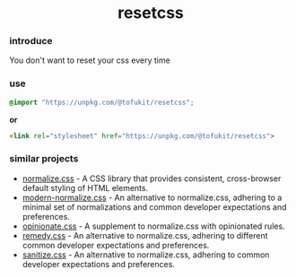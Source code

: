 <h1 align=center>resetcss</h1>

### introduce

You don't want to reset your css every time

### use

```css
@import "https://unpkg.com/@tofukit/resetcss";
```
**or**
```html
<link rel="stylesheet" href="https://unpkg.com/@tofukit/resetcss">
```

### similar projects
- [normalize.css](https://github.com/csstools/normalize.css) - A CSS library that provides consistent, cross-browser default styling of HTML elements.
- [modern-normalize.css](https://github.com/sindresorhus/modern-normalize) - An
alternative to normalize.css, adhering to a minimal set of normalizations and
common developer expectations and preferences.
- [opinionate.css](https://github.com/adamgruber/opinionate.css) - A supplement
to normalize.css with opinionated rules.
- [remedy.css](https://github.com/mozdevs/cssremedy) - An alternative to
normalize.css, adhering to different common developer expectations and
preferences.
- [sanitize.css](https://github.com/csstools/sanitize.css) - An alternative to
normalize.css, adhering to common developer expectations and preferences.